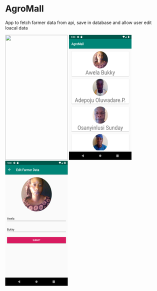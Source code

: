 # AgroMall
App to fetch farmer data from api, save in database and allow user edit loacal data

<img src="Screenshots/agromall.gif" width="200" height="400">
<img src="Screenshots/Screenshot_1558816239.png" width="200" height="400">
<img src="Screenshots/Screenshot_1558816244.png" width="200" height="400">
